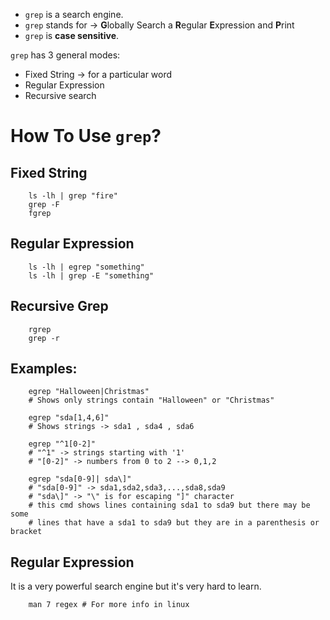 - `grep` is a search engine.
- `grep` stands for -> **G**lobally Search a **R**egular **E**xpression and **P**rint
- `grep` is **case sensitive**.

`grep` has 3 general modes:
- Fixed String -> for a particular word
- Regular Expression
- Recursive search


# How To Use `grep`?

## Fixed String
```
	ls -lh | grep "fire"
	grep -F
	fgrep
```

## Regular Expression
```
	ls -lh | egrep "something"
	ls -lh | grep -E "something"
```

## Recursive Grep
```
	rgrep
	grep -r
```


## Examples:

```
	egrep "Halloween|Christmas" 
	# Shows only strings contain "Halloween" or "Christmas"

	egrep "sda[1,4,6]" 
	# Shows strings -> sda1 , sda4 , sda6

	egrep "^1[0-2]" 
	# "^1" -> strings starting with '1'
	# "[0-2]" -> numbers from 0 to 2 --> 0,1,2

	egrep "sda[0-9]| sda\]"
	# "sda[0-9]" -> sda1,sda2,sda3,...,sda8,sda9
	# "sda\]" -> "\" is for escaping "]" character
	# this cmd shows lines containing sda1 to sda9 but there may be some 
	# lines that have a sda1 to sda9 but they are in a parenthesis or bracket
```


## Regular Expression
It is a very powerful search engine but it's very hard to learn.

```
	man 7 regex # For more info in linux
```


	
